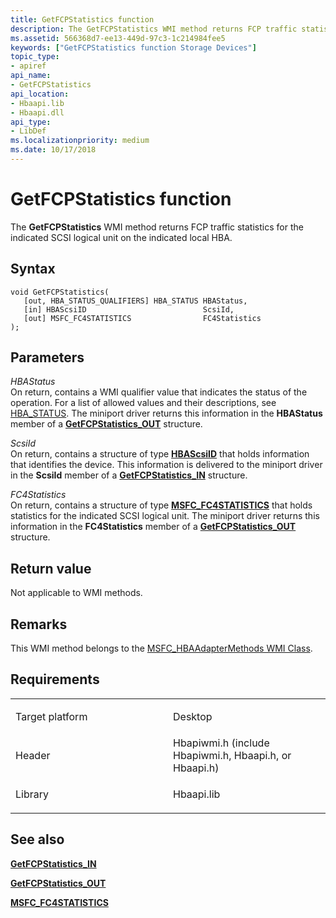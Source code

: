 ```yaml
---
title: GetFCPStatistics function
description: The GetFCPStatistics WMI method returns FCP traffic statistics for the indicated SCSI logical unit on the indicated local HBA.
ms.assetid: 566368d7-ee13-449d-97c3-1c214984fee5
keywords: ["GetFCPStatistics function Storage Devices"]
topic_type:
- apiref
api_name:
- GetFCPStatistics
api_location:
- Hbaapi.lib
- Hbaapi.dll
api_type:
- LibDef
ms.localizationpriority: medium
ms.date: 10/17/2018
---
```


# GetFCPStatistics function


The **GetFCPStatistics** WMI method returns FCP traffic statistics for the indicated SCSI logical unit on the indicated local HBA.

Syntax
------

```ManagedCPlusPlus
void GetFCPStatistics(
   [out, HBA_STATUS_QUALIFIERS] HBA_STATUS HBAStatus,
   [in] HBAScsiID                          ScsiId,
   [out] MSFC_FC4STATISTICS                FC4Statistics
);
```

Parameters
----------

*HBAStatus*   
On return, contains a WMI qualifier value that indicates the status of the operation. For a list of allowed values and their descriptions, see [HBA\_STATUS](hba-status.md). The miniport driver returns this information in the **HBAStatus** member of a [**GetFCPStatistics\_OUT**](https://docs.microsoft.com/windows-hardware/drivers/ddi/hbapiwmi/ns-hbapiwmi-_getfcpstatistics_out) structure.

*ScsiId*   
On return, contains a structure of type [**HBAScsiID**](https://docs.microsoft.com/windows-hardware/drivers/ddi/hbapiwmi/ns-hbapiwmi-_hbascsiid) that holds information that identifies the device. This information is delivered to the miniport driver in the **ScsiId** member of a [**GetFCPStatistics\_IN**](https://docs.microsoft.com/windows-hardware/drivers/ddi/hbapiwmi/ns-hbapiwmi-_getfcpstatistics_in) structure.

*FC4Statistics*   
On return, contains a structure of type [**MSFC\_FC4STATISTICS**](https://docs.microsoft.com/windows-hardware/drivers/ddi/hbapiwmi/ns-hbapiwmi-_msfc_fc4statistics) that holds statistics for the indicated SCSI logical unit. The miniport driver returns this information in the **FC4Statistics** member of a [**GetFCPStatistics\_OUT**](https://docs.microsoft.com/windows-hardware/drivers/ddi/hbapiwmi/ns-hbapiwmi-_getfcpstatistics_out) structure.

Return value
------------

Not applicable to WMI methods.

Remarks
-------

This WMI method belongs to the [MSFC\_HBAAdapterMethods WMI Class](msfc-hbaadaptermethods-wmi-class.md).

Requirements
------------

<table>
<colgroup>
<col width="50%" />
<col width="50%" />
</colgroup>
<tbody>
<tr class="odd">
<td align="left"><p>Target platform</p></td>
<td align="left">Desktop</td>
</tr>
<tr class="even">
<td align="left"><p>Header</p></td>
<td align="left">Hbapiwmi.h (include Hbapiwmi.h, Hbaapi.h, or Hbaapi.h)</td>
</tr>
<tr class="odd">
<td align="left"><p>Library</p></td>
<td align="left">Hbaapi.lib</td>
</tr>
</tbody>
</table>

## <span id="see_also"></span>See also


[**GetFCPStatistics\_IN**](https://docs.microsoft.com/windows-hardware/drivers/ddi/hbapiwmi/ns-hbapiwmi-_getfcpstatistics_in)

[**GetFCPStatistics\_OUT**](https://docs.microsoft.com/windows-hardware/drivers/ddi/hbapiwmi/ns-hbapiwmi-_getfcpstatistics_out)

[**MSFC\_FC4STATISTICS**](https://docs.microsoft.com/windows-hardware/drivers/ddi/hbapiwmi/ns-hbapiwmi-_msfc_fc4statistics)

 

 






